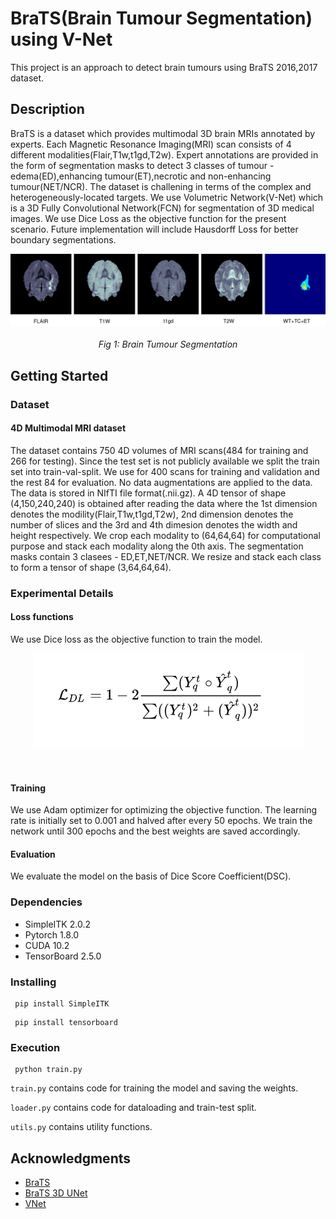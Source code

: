 # BraTS(Brain Tumour Segmentation) using V-Net

This project is an approach to detect brain tumours using BraTS 2016,2017 dataset.

## Description

BraTS is a dataset which provides multimodal 3D brain MRIs annotated by experts. Each Magnetic Resonance Imaging(MRI) scan consists of 4 different modalities(Flair,T1w,t1gd,T2w).
Expert annotations are provided in the form of segmentation masks to detect 3 classes of tumour - edema(ED),enhancing tumour(ET),necrotic and non-enhancing tumour(NET/NCR). The dataset is challening in terms of the complex and heterogeneously-located targets.
We use Volumetric Network(V-Net) which is a 3D Fully Convolutional Network(FCN) for segmentation of 3D medical images. We use Dice Loss as the objective function for the present scenario. Future implementation will include Hausdorff Loss for better boundary segmentations.

<div align="center">
  <img src="https://github.com/Rituraj-commits/BraTs-VNet/blob/main/figs/mri.png">
  <br>
  <br>
  <em align="center">Fig 1: Brain Tumour Segmentation </em>
  <br>
</div>

## Getting Started
### Dataset
#### 4D Multimodal MRI dataset 
The dataset contains 750 4D volumes of MRI scans(484 for training and 266 for testing). Since the test set is not publicly available we split the train set into train-val-split. We use for 400 scans for training and validation and the rest 84 for evaluation. No data augmentations are applied to the data. The data is stored in NIfTI file format(.nii.gz). A 4D tensor of shape (4,150,240,240) is obtained after reading the data where the 1st dimension denotes the modility(Flair,T1w,t1gd,T2w), 2nd dimension denotes the number of slices and the 3rd and 4th dimesion denotes the width and height respectively. We crop each modality to (64,64,64) for computational purpose and stack each modality along the 0th axis. The segmentation masks contain 3 clasees - ED,ET,NET/NCR. We resize and stack each class to form a tensor of shape (3,64,64,64).

### Experimental Details
#### Loss functions
We use Dice loss as the objective function to train the model.
<div align="center">
  <img src="https://github.com/Rituraj-commits/BraTs-VNet/blob/main/figs/formula1.png">
  <br>
  <br>
  <em align="center"></em>
  <br>
</div>

#### Training
We use Adam optimizer for optimizing the objective function. The learning rate is initially set to 0.001 and halved after every 50 epochs. We train the network until 300 epochs and the best weights are saved accordingly.

#### Evaluation
We evaluate the model on the basis of Dice Score Coefficient(DSC).


### Dependencies

* SimpleITK 2.0.2
* Pytorch 1.8.0
* CUDA 10.2
* TensorBoard 2.5.0

### Installing

```
 pip install SimpleITK
```
```
 pip install tensorboard
```

### Execution


```
 python train.py
```
```train.py``` contains code for training the model and saving the weights.

```loader.py``` contains code for dataloading and train-test split.

```utils.py``` contains utility functions.

## Acknowledgments

* [BraTS](http://medicaldecathlon.com/)
* [BraTS 3D UNet](https://www.kaggle.com/polomarco/brats20-3dunet-3dautoencoder)
* [VNet](https://github.com/black0017/MedicalZooPytorch)
